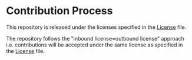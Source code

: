 # Contribution Process

This repository is released under the licenses specified in the [License][license-file] file.

The repository follows the "inbound license=outbound license" approach i.e.
contributions will be accepted under the same license as specified in the
[License][license-file] file.

[license-file]: LICENSE.md
